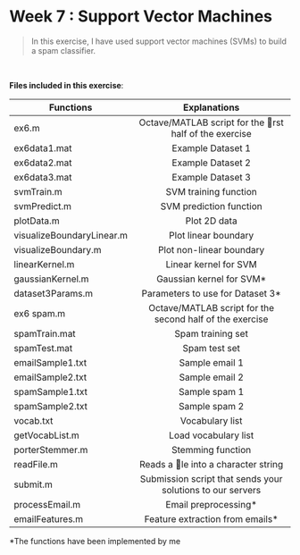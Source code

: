 # Week 7 : Support Vector Machines

>In this exercise, I have used support vector machines (SVMs) to build
 a spam classifier.

<br/>

**Files included in this exercise**:

| Functions        | Explanations           |
| ---------------- |:----------------------:|
|ex6.m | Octave/MATLAB script for the rst half of the exercise
|ex6data1.mat | Example Dataset 1
|ex6data2.mat | Example Dataset 2
|ex6data3.mat | Example Dataset 3
|svmTrain.m | SVM training function
|svmPredict.m | SVM prediction function
|plotData.m | Plot 2D data
|visualizeBoundaryLinear.m | Plot linear boundary
|visualizeBoundary.m | Plot non-linear boundary
|linearKernel.m | Linear kernel for SVM
|gaussianKernel.m | Gaussian kernel for SVM* 
|dataset3Params.m | Parameters to use for Dataset 3* 
|ex6 spam.m | Octave/MATLAB script for the second half of the exercise
|spamTrain.mat | Spam training set
|spamTest.mat | Spam test set
|emailSample1.txt | Sample email 1
|emailSample2.txt | Sample email 2
|spamSample1.txt | Sample spam 1
|spamSample2.txt | Sample spam 2
|vocab.txt | Vocabulary list
|getVocabList.m | Load vocabulary list
|porterStemmer.m | Stemming function
|readFile.m | Reads a le into a character string
|submit.m | Submission script that sends your solutions to our servers
|processEmail.m | Email preprocessing* 
|emailFeatures.m | Feature extraction from emails* 

*The functions have been implemented by me

<br>